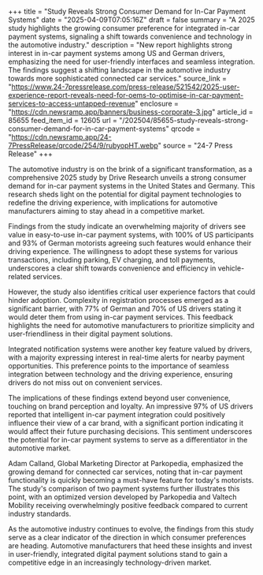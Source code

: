 +++
title = "Study Reveals Strong Consumer Demand for In-Car Payment Systems"
date = "2025-04-09T07:05:16Z"
draft = false
summary = "A 2025 study highlights the growing consumer preference for integrated in-car payment systems, signaling a shift towards convenience and technology in the automotive industry."
description = "New report highlights strong interest in in-car payment systems among US and German drivers, emphasizing the need for user-friendly interfaces and seamless integration. The findings suggest a shifting landscape in the automotive industry towards more sophisticated connected car services."
source_link = "https://www.24-7pressrelease.com/press-release/521542/2025-user-experience-report-reveals-need-for-oems-to-optimise-in-car-payment-services-to-access-untapped-revenue"
enclosure = "https://cdn.newsramp.app/banners/business-corporate-3.jpg"
article_id = 85655
feed_item_id = 12605
url = "/202504/85655-study-reveals-strong-consumer-demand-for-in-car-payment-systems"
qrcode = "https://cdn.newsramp.app/24-7PressRelease/qrcode/254/9/rubyopHT.webp"
source = "24-7 Press Release"
+++

<p>The automotive industry is on the brink of a significant transformation, as a comprehensive 2025 study by Drive Research unveils a strong consumer demand for in-car payment systems in the United States and Germany. This research sheds light on the potential for digital payment technologies to redefine the driving experience, with implications for automotive manufacturers aiming to stay ahead in a competitive market.</p><p>Findings from the study indicate an overwhelming majority of drivers see value in easy-to-use in-car payment systems, with 100% of US participants and 93% of German motorists agreeing such features would enhance their driving experience. The willingness to adopt these systems for various transactions, including parking, EV charging, and toll payments, underscores a clear shift towards convenience and efficiency in vehicle-related services.</p><p>However, the study also identifies critical user experience factors that could hinder adoption. Complexity in registration processes emerged as a significant barrier, with 77% of German and 70% of US drivers stating it would deter them from using in-car payment services. This feedback highlights the need for automotive manufacturers to prioritize simplicity and user-friendliness in their digital payment solutions.</p><p>Integrated notification systems were another key feature valued by drivers, with a majority expressing interest in real-time alerts for nearby payment opportunities. This preference points to the importance of seamless integration between technology and the driving experience, ensuring drivers do not miss out on convenient services.</p><p>The implications of these findings extend beyond user convenience, touching on brand perception and loyalty. An impressive 97% of US drivers reported that intelligent in-car payment integration could positively influence their view of a car brand, with a significant portion indicating it would affect their future purchasing decisions. This sentiment underscores the potential for in-car payment systems to serve as a differentiator in the automotive market.</p><p>Adam Calland, Global Marketing Director at Parkopedia, emphasized the growing demand for connected car services, noting that in-car payment functionality is quickly becoming a must-have feature for today's motorists. The study's comparison of two payment systems further illustrates this point, with an optimized version developed by Parkopedia and Valtech Mobility receiving overwhelmingly positive feedback compared to current industry standards.</p><p>As the automotive industry continues to evolve, the findings from this study serve as a clear indicator of the direction in which consumer preferences are heading. Automotive manufacturers that heed these insights and invest in user-friendly, integrated digital payment solutions stand to gain a competitive edge in an increasingly technology-driven market.</p>
